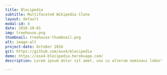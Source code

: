 ```yaml
---
title: Blocipedia
subtitle: Multifaceted Wikipedia Clone
layout: default
modal-id: 4
date: 2016-10-01
img: treehouse.png
thumbnail: treehouse-thumbnail.png
alt: image-alt
project-date: October 2016
git: https://github.com/aso4/blocipedia
demo: https://aso4-blocipedia.herokuapp.com/
description: Lorem ipsum dolor sit amet, usu cu alterum nominavi lobortis. At duo novum diceret. Tantas apeirian vix et, usu sanctus postulant inciderint ut, populo diceret necessitatibus in vim. Cu eum dicam feugiat noluisse.

---
```


